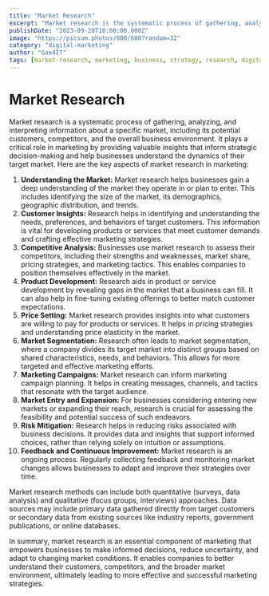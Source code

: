 ```yaml
---
title: "Market Research"
excerpt: "Market research is the systematic process of gathering, analyzing, and interpreting information about a market, its customers, and competitors to inform business decisions."
publishDate: "2023-09-20T10:00:00.000Z"
image: "https://picsum.photos/800/600?random=32"
category: "digital-marketing"
author: "Gae4IT"
tags: [market-research, marketing, business, strategy, research, digital-marketing]
---
```


# Market Research

Market research is a systematic process of gathering, analyzing, and interpreting information about a specific market, including its potential customers, competitors, and the overall business environment. It plays a critical role in marketing by providing valuable insights that inform strategic decision-making and help businesses understand the dynamics of their target market. Here are the key aspects of market research in marketing:

1. **Understanding the Market:** Market research helps businesses gain a deep understanding of the market they operate in or plan to enter. This includes identifying the size of the market, its demographics, geographic distribution, and trends.
2. **Customer Insights:** Research helps in identifying and understanding the needs, preferences, and behaviors of target customers. This information is vital for developing products or services that meet customer demands and crafting effective marketing strategies.
3. **Competitive Analysis:** Businesses use market research to assess their competitors, including their strengths and weaknesses, market share, pricing strategies, and marketing tactics. This enables companies to position themselves effectively in the market.
4. **Product Development:** Research aids in product or service development by revealing gaps in the market that a business can fill. It can also help in fine-tuning existing offerings to better match customer expectations.
5. **Price Setting:** Market research provides insights into what customers are willing to pay for products or services. It helps in pricing strategies and understanding price elasticity in the market.
6. **Market Segmentation:** Research often leads to market segmentation, where a company divides its target market into distinct groups based on shared characteristics, needs, and behaviors. This allows for more targeted and effective marketing efforts.
7. **Marketing Campaigns:** Market research can inform marketing campaign planning. It helps in creating messages, channels, and tactics that resonate with the target audience.
8. **Market Entry and Expansion:** For businesses considering entering new markets or expanding their reach, research is crucial for assessing the feasibility and potential success of such endeavors.
9. **Risk Mitigation:** Research helps in reducing risks associated with business decisions. It provides data and insights that support informed choices, rather than relying solely on intuition or assumptions.
10. **Feedback and Continuous Improvement:** Market research is an ongoing process. Regularly collecting feedback and monitoring market changes allows businesses to adapt and improve their strategies over time.

Market research methods can include both quantitative (surveys, data analysis) and qualitative (focus groups, interviews) approaches. Data sources may include primary data gathered directly from target customers or secondary data from existing sources like industry reports, government publications, or online databases.

In summary, market research is an essential component of marketing that empowers businesses to make informed decisions, reduce uncertainty, and adapt to changing market conditions. It enables companies to better understand their customers, competitors, and the broader market environment, ultimately leading to more effective and successful marketing strategies.